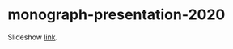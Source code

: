 # monograph-presentation-2020

Slideshow [link](https://docs.google.com/presentation/d/e/2PACX-1vR2C3JZOm_PpKZ6ruq1dXbd_bYsG41VxIzfQ_26Iyu6RBbOz72JfNsXmQbGRFOEPQ/pub?start=false&loop=false&delayms=3000).
